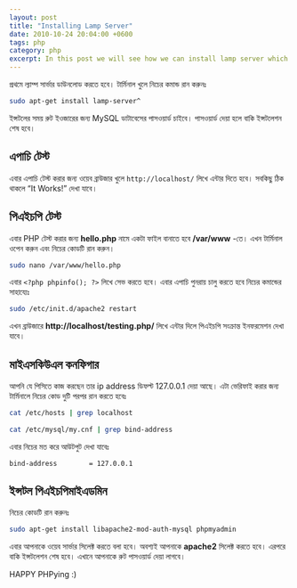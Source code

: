 ```yaml
---
layout: post
title: "Installing Lamp Server"
date: 2010-10-24 20:04:00 +0600
tags: php
category: php
excerpt: In this post we will see how we can install lamp server which is a web service solution stacks for developing php application in ubuntu
---
```


প্রথমে ল্যাম্প সার্ভার ডাউনলোড করতে হবে। টার্মিনাল খুলে নিচের কমান্ড রান করুনঃ

```bash
sudo apt-get install lamp-server^
```

ইন্সটলের সময় রুট ইওজারের জন্য MySQL ডাটাবেসের পাসওয়ার্ড চাইবে। পাসওয়ার্ড দেয়া হলে বাকি ইন্সটলেশন শেষ হবে।

## এপাচি টেস্ট

এবার এপাচি টেস্ট করার জন্য ওয়েব ব্রাউজার খুলে `http://localhost/` লিখে এন্টার দিতে হবে। সবকিছু ঠিক থাকলে “It Works!” দেখা যাবে।

## পিএইচপি টেস্ট

এবার PHP টেস্ট করার জন্য **hello.php** নামে একটা ফাইল বানাতে হবে **/var/www** -তে। এখন টার্মিনাল ওপেন করুন এবং নিচের কোডটি রান করুন।

```bash
sudo nano /var/www/hello.php
```

এবার `<?php phpinfo(); ?>` লিখে সেভ করতে হবে। এবার এপাচি পুনরায় চালু করতে হবে নিচের কমান্ডের সাহায্যেঃ

```bash
sudo /etc/init.d/apache2 restart
```

এখন ব্রাউজারে **http://localhost/testing.php/** লিখে এন্টার দিলে পিএইচপি সংক্রান্ত ইনফরমেশন দেখা যাবে।

## মাইএসকিউএল কনফিগার

আপনি যে পিসিতে কাজ করছেন তার ip address ডিফল্ট 127.0.0.1 দেয়া আছে। এটা ভেরিফাই করার জন্য টার্মিনালে নিচের কোড দুটি পরপর রান করতে হবেঃ

```bash
cat /etc/hosts | grep localhost
 
cat /etc/mysql/my.cnf | grep bind-address
```

এবার নিচের মত করে আউটপুট দেখা যাবেঃ

```bash
bind-address        = 127.0.0.1
```

## ইন্সটল পিএইচপিমাইএডমিন

নিচের কোডটি রান করুনঃ

```bash
sudo apt-get install libapache2-mod-auth-mysql phpmyadmin
```

এবার আপনাকে ওয়েব সার্ভার সিলেক্ট করতে বলা হবে। অবশ্যই আপনাকে **apache2** সিলেক্ট করতে হবে। এরপরে বাকি ইন্সটলেশন শেষ হবে। এখানে আপনাকে রুট পাসওয়ার্ড দেয়া লাগবে।

HAPPY PHPying :)
